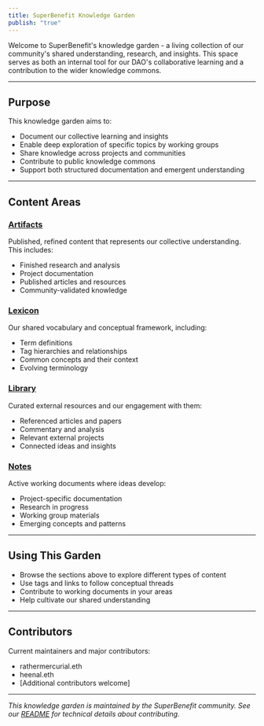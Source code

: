 ```yaml
---
title: SuperBenefit Knowledge Garden
publish: "true"
---
```


Welcome to SuperBenefit's knowledge garden - a living collection of our community's shared understanding, research, and insights. This space serves as both an internal tool for our DAO's collaborative learning and a contribution to the wider knowledge commons.

---

## Purpose

This knowledge garden aims to:
- Document our collective learning and insights
- Enable deep exploration of specific topics by working groups
- Share knowledge across projects and communities
- Contribute to public knowledge commons
- Support both structured documentation and emergent understanding

---

## Content Areas

### [Artifacts](artifacts/artifacts.md)
Published, refined content that represents our collective understanding. This includes:
- Finished research and analysis
- Project documentation
- Published articles and resources
- Community-validated knowledge

### [Lexicon](tags/tags.md)
Our shared vocabulary and conceptual framework, including:
- Term definitions
- Tag hierarchies and relationships
- Common concepts and their context
- Evolving terminology

### [Library](links/links.md)
Curated external resources and our engagement with them:
- Referenced articles and papers
- Commentary and analysis
- Relevant external projects
- Connected ideas and insights

### [Notes](notes/notes.md)
Active working documents where ideas develop:
- Project-specific documentation
- Research in progress
- Working group materials
- Emerging concepts and patterns

---

## Using This Garden

- Browse the sections above to explore different types of content
- Use tags and links to follow conceptual threads
- Contribute to working documents in your areas
- Help cultivate our shared understanding

---

## Contributors

Current maintainers and major contributors:
- rathermercurial.eth
- heenal.eth
- [Additional contributors welcome]

---

*This knowledge garden is maintained by the SuperBenefit community. See our [README](https://github.com/superbenefit/knowledge-base) for technical details about contributing.*